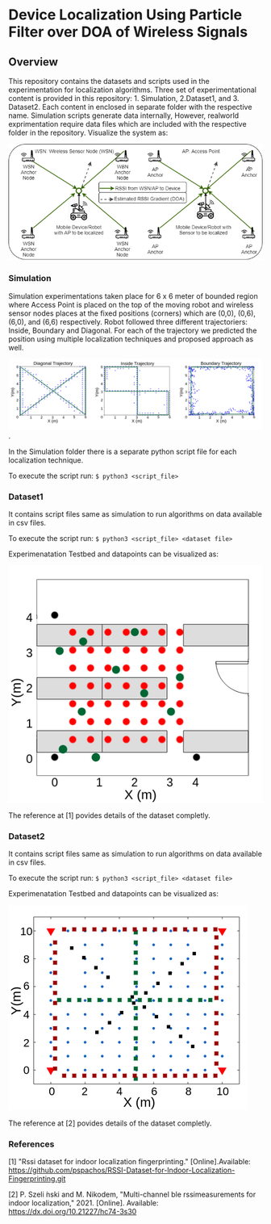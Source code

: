 # Device Localization Using Particle Filter over DOA of Wireless Signals
## Overview
This repository contains the datasets and scripts used in the experimentation for localization algorithms. Three set of experimentational content is provided in this repository: 1. Simulation, 2.Dataset1, and 3. Dataset2. Each content in enclosed in separate folder with the respective name. Simulation scripts generate data internally, However, realworld exprimentation require data files which are included with the respective folder in the repository.
Visualize the system as: 

![Overview](/images/overview.png)
### Simulation
Simulation experimentations taken place for 6 x 6 meter of bounded region where Access Point is placed on the top of the moving robot and wireless sensor nodes places at the fixed positions (corners) which are (0,0), (0,6), (6,0), and (6,6) respectively. Robot followed three different trajectoriers: Inside, Boundary and Diagonal. For each of the trajectory we predicted the position using multiple localization techniques and proposed approach as well.

![Combined Trajectory](/images/combined_trajectories.png).

In the Simulation folder there is a separate python script file for each localization technique.

To execute the script run: `$ python3 <script_file>`
### Dataset1
It contains script files same as simulation to run algorithms on data available in csv files.

To execute the script run: `$ python3 <script_file> <dataset file>`
 
Experimenatation Testbed and datapoints can be visualized as:

![dataset1](/images/dataset1.png)

The reference at [1] povides details of the dataset completly.
 
 ### Dataset2
It contains script files same as simulation to run algorithms on data available in csv files.

To execute the script run: `$ python3 <script_file> <dataset file>`

Experimenatation Testbed and datapoints can be visualized as:

![dataset2](/images/dataset2.png)

The reference at [2] povides details of the dataset completly.
### References

[1] "Rssi  dataset  for  indoor  localization  fingerprinting."  [Online].Available: https://github.com/pspachos/RSSI-Dataset-for-Indoor-Localization-Fingerprinting.git

[2]  P.    Szeli ́nski    and    M.    Nikodem,    "Multi-channel    ble    rssimeasurements for indoor localization," 2021. [Online]. Available: https://dx.doi.org/10.21227/hc74-3s30

